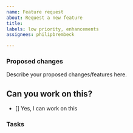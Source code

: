 ```yaml
---
name: Feature request
about: Request a new feature
title: 
labels: low priority, enhancements
assignees: philipbrembeck

---
```


### Proposed changes

Describe your proposed changes/features here.

## Can you work on this?

- [] Yes, I can work on this

### Tasks
